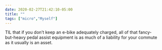 ```yaml
---
date: 2020-02-27T21:42:10-05:00
title: ""
tags: ["micro","Myself"]
---
```

TIL that if you don’t keep an e-bike adequately charged, all of that fancy-but-heavy pedal assist equipment is as much of a liability for your commute as it usually is an asset.
